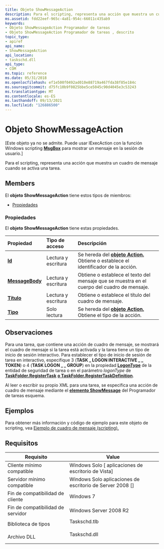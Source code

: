 ```yaml
---
title: Objeto ShowMessageAction
description: Para el scripting, representa una acción que muestra un cuadro de mensaje cuando se activa una tarea.
ms.assetid: fdd22eef-965c-4a81-954c-66011c435ab9
keywords:
- Objeto ShowMessageAction Programador de tareas
- Objeto ShowMessageAction Programador de tareas , descrito
topic_type:
- apiref
api_name:
- ShowMessageAction
api_location:
- taskschd.dll
api_type:
- COM
ms.topic: reference
ms.date: 05/31/2018
ms.openlocfilehash: ef1e500f0492ad010e88719a467fda38f85e184c
ms.sourcegitcommit: d75fc10b9f0825bbe5ce5045c90d4045e3c53243
ms.translationtype: MT
ms.contentlocale: es-ES
ms.lasthandoff: 09/13/2021
ms.locfileid: "126886500"
---
```

# <a name="showmessageaction-object"></a>Objeto ShowMessageAction

\[Este objeto ya no se admite. Puede usar IExecAction con la función Windows scripting [**MsgBox**](/previous-versions/sfw6660x(v=vs.80)) para mostrar un mensaje en la sesión de usuario.\]

Para el scripting, representa una acción que muestra un cuadro de mensaje cuando se activa una tarea.

## <a name="members"></a>Members

El **objeto ShowMessageAction** tiene estos tipos de miembros:

-   [Propiedades](#properties)

### <a name="properties"></a>Propiedades

El **objeto ShowMessageAction** tiene estas propiedades.



| Propiedad                                                        | Tipo de acceso           | Descripción                                                                                               |
|:----------------------------------------------------------------|:----------------------|:----------------------------------------------------------------------------------------------------------|
| [**Id**](action-id.md)<br/>                              | Lectura y escritura<br/> | Se hereda del [**objeto Action.**](action.md) Obtiene o establece el identificador de la acción.<br/> |
| [**MessageBody**](showmessageaction-messagebody.md)<br/> | Lectura y escritura<br/> | Obtiene o establece el texto del mensaje que se muestra en el cuerpo del cuadro de mensaje.<br/>                |
| [**Título**](showmessageaction-title.md)<br/>             | Lectura y escritura<br/> | Obtiene o establece el título del cuadro de mensaje.<br/>                                                     |
| [**Tipo**](action-type.md)<br/>                          | Solo lectura<br/>  | Se hereda del [**objeto Action.**](action.md) Obtiene el tipo de la acción.<br/>               |



 

## <a name="remarks"></a>Observaciones

Para una tarea, que contiene una acción de cuadro de mensaje, se mostrará el cuadro de mensaje si la tarea está activada y la tarea tiene un tipo de inicio de sesión interactivo. Para establecer el tipo de inicio de sesión de tarea en interactivo, especifique 3 (**TASK \_ LOGON INTERACTIVE \_ \_ TOKEN**) o 4 (**TASK LOGON \_ \_ GROUP**) en la propiedad [**LogonType**](principal-logontype.md) de la entidad de seguridad de tarea o en el parámetro *logonType* de [**TaskFolder.RegisterTask**](taskfolder-registertask.md) [**o TaskFolder.RegisterTaskDefinition**](taskfolder-registertaskdefinition.md).

Al leer o escribir su propio XML para una tarea, se especifica una acción de cuadro de mensaje mediante el [**elemento ShowMessage**](taskschedulerschema-showmessage-actiongroup-element.md) del Programador de tareas esquema.

## <a name="examples"></a>Ejemplos

Para obtener más información y código de ejemplo para este objeto de scripting, vea [Ejemplo de cuadro de mensaje (scripting).](/previous-versions//aa381916(v=vs.85))

## <a name="requirements"></a>Requisitos



| Requisito | Value |
|-------------------------------------|-----------------------------------------------------------------------------------------|
| Cliente mínimo compatible<br/> | Windows Solo \[ aplicaciones de escritorio de Vista\]<br/>                                          |
| Servidor mínimo compatible<br/> | Windows Solo aplicaciones de escritorio de Server 2008 \[\]<br/>                                    |
| Fin de compatibilidad de cliente<br/>    | Windows 7<br/>                                                                    |
| Fin de compatibilidad de servidor<br/>    | Windows Server 2008 R2<br/>                                                       |
| Biblioteca de tipos<br/>             | <dl> <dt>Taskschd.tlb</dt> </dl> |
| Archivo DLL<br/>                      | <dl> <dt>Taskschd.dll</dt> </dl> |



 

